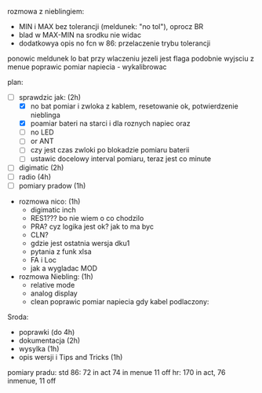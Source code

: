 rozmowa z nieblingiem:
- MIN i MAX bez tolerancji (meldunek: "no tol"), oprocz BR
- blad w MAX-MIN na srodku nie widac
- dodatkowya opis no fcn w 86: przelaczenie trybu tolerancji

ponowic meldunek lo bat przy wlaczeniu jezeli jest flaga
podobnie wyjsciu z menue
poprawic pomiar napiecia - wykalibrowac


plan:
- [ ] sprawdzic jak: (2h)
	- [x] no bat pomiar i zwloka z kablem, resetowanie ok, potwierdzenie nieblinga
	- [x] poamiar bateri na starci i dla roznych napiec oraz
	- [ ] no LED
	- [ ] or ANT
	- [ ] czy jest czas zwloki po blokadzie pomiaru baterii
	- [ ] ustawic docelowy interval pomiaru, teraz jest co minute
- [ ] digimatic (2h)
- [ ] radio (4h)
- [ ] pomiary pradow (1h)
- rozmowa nico: (1h)
	- digimatic inch
	- RES1??? bo nie wiem o co chodzilo
	- PRA? cyz logika jest ok? jak to ma byc
	- CLN?
	- gdzie jest ostatnia wersja dku1
	- pytania z funk xlsa
	- FA i Loc
	- jak a wygladac MOD
- rozmowa Niebling: (1h)
	- relative mode
	- analog display
	- clean
poprawic pomiar napiecia gdy kabel podlaczony: 


Sroda:
- poprawki (do 4h)
- dokumentacja (2h)
- wysylka (1h)
- opis wersji i Tips and Tricks (1h)

pomiary pradu:
std 86: 72 in act 74 in menue 11 off
hr: 170 in act, 76 inmenue, 11 off